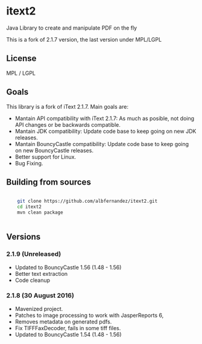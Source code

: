 # itext2

Java Library to create and manipulate PDF on the fly

This is a fork of 2.1.7 version, the last version under MPL/LGPL

## License

MPL / LGPL

## Goals

This library is a fork of iText 2.1.7. Main goals are:

* Mantain API compatibility with iText 2.1.7: As much as posible, not doing API changes or be backwards compatible.
* Mantain JDK compatibility: Update code base to keep going on new JDK releases.
* Mantain BouncyCastle compatibility: Update code base to keep going on new BouncyCastle releases.
* Better support for Linux.
* Bug Fixing.



## Building from sources

```bash

    git clone https://github.com/albfernandez/itext2.git
    cd itext2
    mvn clean package
    
``` 

## Versions

### 2.1.9 (Unreleased)
* Updated to BouncyCastle 1.56 (1.48 - 1.56)
* Better text extraction
* Code cleanup

### 2.1.8 (30 August 2016)

* Mavenized project.
* Patches to image processing to work with JasperReports 6,
* Removes metadata on generated pdfs.
* Fix TIFFFaxDecoder, fails in some tiff files.
* Updated to BouncyCastle 1.54 (1.48 - 1.56)
